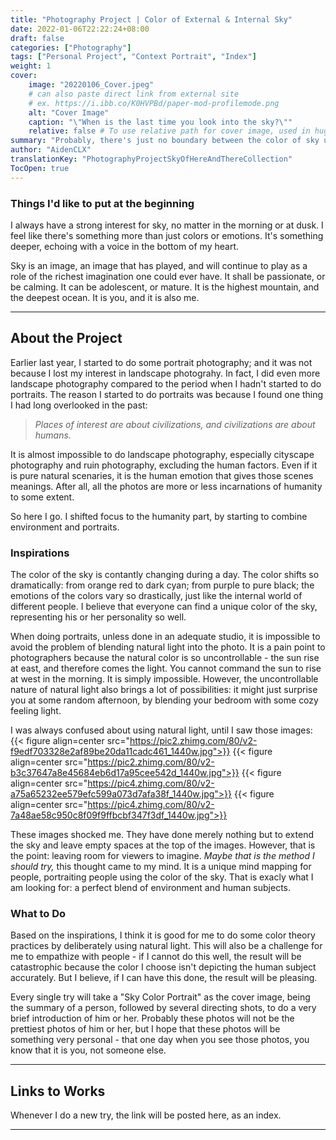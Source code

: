 ```yaml
---
title: "Photography Project | Color of External & Internal Sky"
date: 2022-01-06T22:22:24+08:00
draft: false
categories: ["Photography"]
tags: ["Personal Project", "Context Portrait", "Index"]
weight: 1
cover:
    image: "20220106_Cover.jpeg"
    # can also paste direct link from external site
    # ex. https://i.ibb.co/K0HVPBd/paper-mod-profilemode.png
    alt: "Cover Image"
    caption: "\"When is the last time you look into the sky?\""
    relative: false # To use relative path for cover image, used in hugo Page-bundles
summary: "Probably, there's just no boundary between the color of sky up there and the sky within."
author: "AidenCLX"
translationKey: "PhotographyProjectSkyOfHereAndThereCollection"
TocOpen: true
---
```

### Things I'd like to put at the beginning
I always have a strong interest for sky, no matter in the morning or at dusk. I feel like there's something more than just colors or emotions. It's something deeper, echoing with a voice in the bottom of my heart.

Sky is an image, an image that has played, and will continue to play as a role of the richest imagination one could ever have. It shall be passionate, or be calming. It can be adolescent, or mature. It is the highest mountain, and the deepest ocean. It is you, and it is also me.

---
## About the Project
Earlier last year, I started to do some portrait photography; and it was not because I lost my interest in landscape photograhy. In fact, I did even more landscape photography compared to the period when I hadn't started to do portraits. The reason I started to do portraits was because I found one thing I had long overlooked in the past:

> _Places of interest are about civilizations, and civilizations are about humans._

It is almost impossible to do landscape photography, especially cityscape photography and ruin photography, excluding the human factors. Even if it is pure natural scenaries, it is the human emotion that gives those scenes meanings. After all, all the photos are more or less incarnations of humanity to some extent.

So here I go. I shifted focus to the humanity part, by starting to combine environment and portraits.
### Inspirations
The color of the sky is contantly changing during a day. The color shifts so dramatically: from orange red to dark cyan; from purple to pure black; the emotions of the colors vary so drastically, just like the internal world of different people. I believe that everyone can find a unique color of the sky, representing his or her personality so well.

When doing portraits, unless done in an adequate studio, it is impossible to avoid the problem of blending natural light into the photo. It is a pain point to photographers because the natural color is so uncontrollable - the sun rise at east, and therefore comes the light. You cannot command the sun to rise at west in the morning. It is simply impossible. However, the uncontrollable nature of natural light also brings a lot of possibilities: it might just surprise you at some random afternoon, by blending your bedroom with some cozy feeling light.

I was always confused about using natural light, until I saw those images:
{{< figure align=center src="https://pic2.zhimg.com/80/v2-f9edf703328e2af89be20da11cadc461_1440w.jpg">}}
{{< figure align=center src="https://pic2.zhimg.com/80/v2-b3c37647a8e45684eb6d17a95cee542d_1440w.jpg">}}
{{< figure align=center src="https://pic4.zhimg.com/80/v2-a75a65232ee579efc599a073d7afa38f_1440w.jpg">}}
{{< figure align=center src="https://pic4.zhimg.com/80/v2-7a48ae58c950c8f09f9ffbcbf347f3df_1440w.jpg">}}

These images shocked me. They have done merely nothing but to extend the sky and leave empty spaces at the top of the images. However, that is the point: leaving room for viewers to imagine. _Maybe that is the method I should try,_ this thought came to my mind. It is a unique mind mapping for people, portraiting people using the color of the sky. That is exacly what I am looking for: a perfect blend of environment and human subjects.

### What to Do
Based on the inspirations, I think it is good for me to do some color theory practices by deliberately using natural light. This will also be a challenge for me to empathize with people - if I cannot do this well, the result will be catastrophic because the color I choose isn't depicting the human subject accurately. But I believe, if I can have this done, the result will be pleasing.

Every single try will take a "Sky Color Portrait" as the cover image, being the summary of a person, followed by several directing shots, to do a very brief introduction of him or her. Probably these photos will not be the prettiest photos of him or her, but I hope that these photos will be something very personal - that one day when you see those photos, you know that it is you, not someone else.

---
## Links to Works
Whenever I do a new try, the link will be posted here, as an index.

---